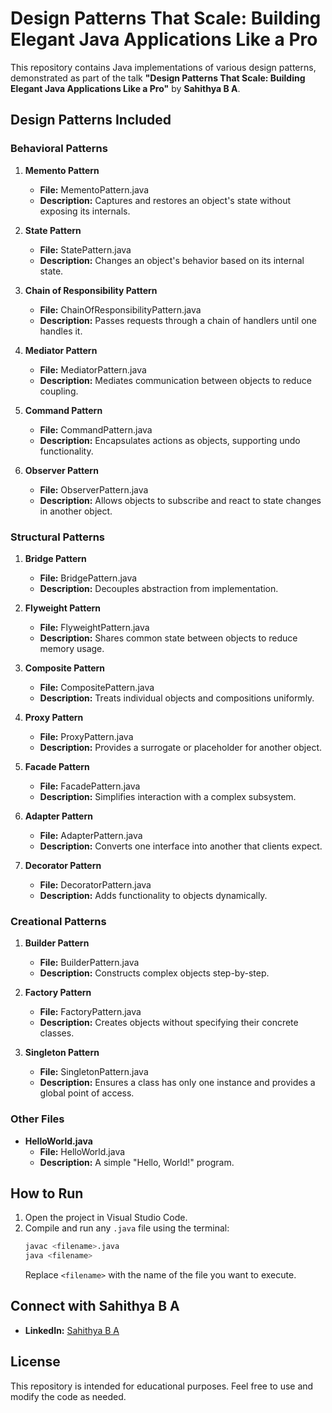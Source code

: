# Design Patterns That Scale: Building Elegant Java Applications Like a Pro

This repository contains Java implementations of various design patterns, demonstrated as part of the talk **"Design Patterns That Scale: Building Elegant Java Applications Like a Pro"** by **Sahithya B A**.

## Design Patterns Included

### Behavioral Patterns
1. **Memento Pattern**  
   - **File:** MementoPattern.java  
   - **Description:** Captures and restores an object's state without exposing its internals.

2. **State Pattern**  
   - **File:** StatePattern.java  
   - **Description:** Changes an object's behavior based on its internal state.

3. **Chain of Responsibility Pattern**  
   - **File:** ChainOfResponsibilityPattern.java  
   - **Description:** Passes requests through a chain of handlers until one handles it.

4. **Mediator Pattern**  
   - **File:** MediatorPattern.java  
   - **Description:** Mediates communication between objects to reduce coupling.

5. **Command Pattern**  
   - **File:** CommandPattern.java  
   - **Description:** Encapsulates actions as objects, supporting undo functionality.

6. **Observer Pattern**  
   - **File:** ObserverPattern.java  
   - **Description:** Allows objects to subscribe and react to state changes in another object.

### Structural Patterns
1. **Bridge Pattern**  
   - **File:** BridgePattern.java  
   - **Description:** Decouples abstraction from implementation.

2. **Flyweight Pattern**  
   - **File:** FlyweightPattern.java  
   - **Description:** Shares common state between objects to reduce memory usage.

3. **Composite Pattern**  
   - **File:** CompositePattern.java  
   - **Description:** Treats individual objects and compositions uniformly.

4. **Proxy Pattern**  
   - **File:** ProxyPattern.java  
   - **Description:** Provides a surrogate or placeholder for another object.

5. **Facade Pattern**  
   - **File:** FacadePattern.java  
   - **Description:** Simplifies interaction with a complex subsystem.

6. **Adapter Pattern**  
   - **File:** AdapterPattern.java  
   - **Description:** Converts one interface into another that clients expect.

7. **Decorator Pattern**  
   - **File:** DecoratorPattern.java  
   - **Description:** Adds functionality to objects dynamically.

### Creational Patterns
1. **Builder Pattern**  
   - **File:** BuilderPattern.java  
   - **Description:** Constructs complex objects step-by-step.

2. **Factory Pattern**  
   - **File:** FactoryPattern.java  
   - **Description:** Creates objects without specifying their concrete classes.

3. **Singleton Pattern**  
   - **File:** SingletonPattern.java  
   - **Description:** Ensures a class has only one instance and provides a global point of access.

### Other Files
- **HelloWorld.java**  
   - **File:** HelloWorld.java  
   - **Description:** A simple "Hello, World!" program.

## How to Run
1. Open the project in Visual Studio Code.
2. Compile and run any `.java` file using the terminal:
   ```bash
   javac <filename>.java
   java <filename>
   ```
   Replace `<filename>` with the name of the file you want to execute.

## Connect with Sahithya B A
- **LinkedIn:** [Sahithya B A](https://www.linkedin.com/in/sahithyaba/)

## License
This repository is intended for educational purposes. Feel free to use and modify the code as needed.